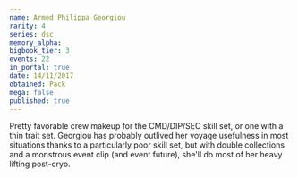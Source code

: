 ```yaml
---
name: Armed Philippa Georgiou
rarity: 4
series: dsc
memory_alpha:
bigbook_tier: 3
events: 22
in_portal: true
date: 14/11/2017
obtained: Pack
mega: false
published: true
---
```


Pretty favorable crew makeup for the CMD/DIP/SEC skill set, or one with a thin trait set. Georgiou has probably outlived her voyage usefulness in most situations thanks to a particularly poor skill set, but with double collections and a monstrous event clip (and event future), she'll do most of her heavy lifting post-cryo.
